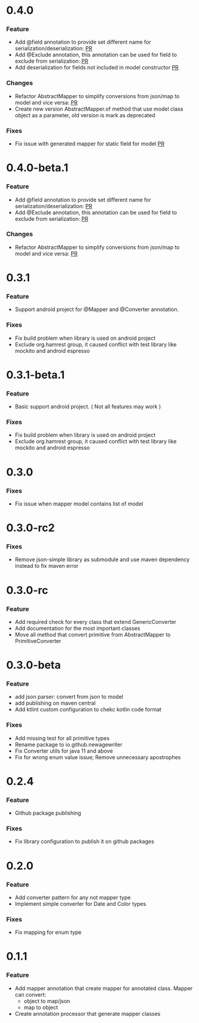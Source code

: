 # 0.4.0

### Feature
* Add @field annotation to provide set different name for serialization/deserialization: [PR](https://github.com/newagewriter/mapper/pull/77)
* Add @Exclude annotation, this annotation can be used for field to exclude from serialization: [PR](https://github.com/newagewriter/mapper/pull/78)
* Add deserialization for fields not included in model constructor [PR](https://github.com/newagewriter/mapper/pull/84)

### Changes
* Refactor AbstractMapper to simplify conversions from json/map to model and vice versa: [PR](https://github.com/newagewriter/mapper/pull/79)
* Create new version AbstractMapper.of method that use model class object as a parameter, old version is mark as deprecated

### Fixes
* Fix issue with generated mapper for static field for model [PR](https://github.com/newagewriter/mapper/pull/85)

# 0.4.0-beta.1

### Feature
* Add @field annotation to provide set different name for serialization/deserialization: [PR](https://github.com/newagewriter/mapper/pull/77)
* Add @Exclude annotation, this annotation can be used for field to exclude from serialization: [PR](https://github.com/newagewriter/mapper/pull/78)

### Changes
* Refactor AbstractMapper to simplify conversions from json/map to model and vice versa: [PR](https://github.com/newagewriter/mapper/pull/79)

# 0.3.1

### Feature
* Support android project for @Mapper and @Converter annotation.

### Fixes
* Fix build problem when library is used on android project
* Exclude org.hamrest group, it caused conflict with test library like mockito and android espresso

# 0.3.1-beta.1

### Feature
* Basic support android project. ( Not all features may work )

### Fixes
* Fix build problem when library is used on android project
* Exclude org.hamrest group, it caused conflict with test library like mockito and android espresso

# 0.3.0

### Fixes
* Fix issue when mapper model contains list of model

# 0.3.0-rc2

### Fixes
* Remove json-simple library as submodule and use maven dependency instead to fix maven error

# 0.3.0-rc

### Feature
* Add required check for every class that extend GenericConverter
* Add documentation for the most important classes
* Move all method that convert primitive from AbstractMapper to PrimitiveConverter

# 0.3.0-beta

### Feature
* add json parser: convert from json to model
* add publishing on maven central
* Add ktlint custom configuration to chekc kotlin code format

### Fixes
* Add missing test for all primitive types
* Rename package to io.github.newagewriter
* Fix Converter utils for java 11 and above
* Fix for wrong enum value issue; Remove unnecessary apostrophes

# 0.2.4

### Feature
* Github package publishing

### Fixes
* Fix library configuration to publish it on github packages


# 0.2.0

### Feature
* Add converter pattern for any not mapper type
* Implement simple converter for Date and Color types

### Fixes
* Fix mapping for enum type

# 0.1.1

### Feature
* Add mapper annotation that create mapper for annotated class. Mapper can convert:
  * object to map/json 
  * map to object
* Create annotation processor that generate mapper classes